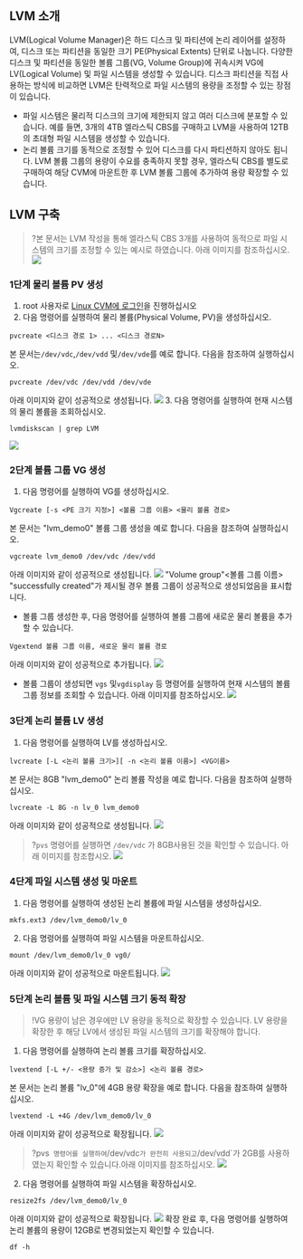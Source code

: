 ## LVM 소개
LVM(Logical Volume Manager)은 하드 디스크 및 파티션에 논리 레이어를 설정하여, 디스크 또는 파티션을 동일한 크기 PE(Physical Extents) 단위로 나눕니다. 다양한 디스크 및 파티션을 동일한 볼륨 그룹(VG, Volume Group)에 귀속시켜 VG에 LV(Logical Volume) 및 파일 시스템을 생성할 수 있습니다.
디스크 파티션을 직접 사용하는 방식에 비교하면 LVM은 탄력적으로 파일 시스템의 용량을 조정할 수 있는 장점이 있습니다.
- 파일 시스템은 물리적 디스크의 크기에 제한되지 않고 여러 디스크에 분포할 수 있습니다.
예를 들면, 3개의 4TB 엘라스틱 CBS를 구매하고 LVM을 사용하여 12TB의 초대형 파일 시스템을 생성할 수 있습니다.
- 논리 볼륨 크기를 동적으로 조정할 수 있어 디스크를 다시 파티션하지 않아도 됩니다.
LVM 볼륨 그룹의 용량이 수요를 충족하지 못할 경우, 엘라스틱 CBS를 별도로 구매하여 해당 CVM에 마운트한 후 LVM 볼륨 그룹에 추가하여 용량 확장할 수 있습니다.

## LVM 구축
>?본 문서는 LVM 작성을 통해 엘라스틱 CBS 3개를 사용하여 동적으로 파일 시스템의 크기를 조정할 수 있는 예시로 하였습니다. 아래 이미지를 참조하십시오.
![](https://main.qcloudimg.com/raw/81086e80477ff7e374e7c3f0fe9d2788.png)

### 1단계 물리 볼륨 PV 생성
1. root 사용자로 [Linux CVM에 로그인](https://intl.cloud.tencent.com/document/product/213/5436)을 진행하십시오
2. 다음 명령어를 실행하여 물리 볼륨(Physical Volume, PV)을 생성하십시오.
```
pvcreate <디스크 경로 1> ... <디스크 경로N>
```
본 문서는`/dev/vdc`,`/dev/vdd` 및`/dev/vde`를 예로 합니다. 다음을 참조하여 실행하십시오.
```
pvcreate /dev/vdc /dev/vdd /dev/vde
```
아래 이미지와 같이 성공적으로 생성됩니다.
![](https://main.qcloudimg.com/raw/5b92a6c7878e22906599af48bfa09d95.png)
3. 다음 명령어를 실행하여 현재 시스템의 물리 볼륨을 조회하십시오.
```
lvmdiskscan | grep LVM
```
![](https://main.qcloudimg.com/raw/1de75af4a49c2deea689a2576eb075d9.png)

### 2단계 볼륨 그룹 VG 생성
1. 다음 명령어를 실행하여 VG를 생성하십시오.
```
Vgcreate [-s <PE 크기 지정>] <볼륨 그룹 이름> <물리 볼륨 경로>
```
본 문서는 "lvm_demo0" 볼륨 그룹 생성을 예로 합니다. 다음을 참조하여 실행하십시오.
```
vgcreate lvm_demo0 /dev/vdc /dev/vdd
```
아래 이미지와 같이 성공적으로 생성됩니다.
![](https://main.qcloudimg.com/raw/3b8dba3329f62e85d2075fad10898632.png)
 "Volume group"<볼륨 그룹 이름> "successfully created"가 제시될 경우 볼륨 그룹이 성공적으로 생성되었음을 표시합니다.
 - 볼륨 그룹 생성한 후, 다음 명령어를 실행하여 볼륨 그룹에 새로운 물리 볼륨을 추가할 수 있습니다.
```
Vgextend 볼륨 그룹 이름, 새로운 물리 볼륨 경로
```
아래 이미지와 같이 성공적으로 추가됩니다.
![](https://main.qcloudimg.com/raw/105e5a77472f173ffd4a58624f20a863.png)
 - 볼륨 그룹이 생성되면 `vgs` 및`vgdisplay` 등 명령어를 실행하여 현재 시스템의 볼륨 그룹 정보를 조회할 수 있습니다. 아래 이미지를 참조하십시오.
![](https://main.qcloudimg.com/raw/309c991d32cf4b801ddbe8d898f1bfbb.png)

### 3단계 논리 볼륨 LV 생성
1. 다음 명령어를 실행하여 LV를 생성하십시오.
```
lvcreate [-L <논리 볼륨 크기>][ -n <논리 볼륨 이름>] <VG이름>
```
본 문서는 8GB "lvm_demo0" 논리 볼륨 작성을 예로 합니다. 다음을 참조하여 실행하십시오.
```
lvcreate -L 8G -n lv_0 lvm_demo0
```
아래 이미지와 같이 성공적으로 생성됩니다.
![](https://main.qcloudimg.com/raw/ed6d2f827ae7c4a4630bf17e24d90df2.png)
>?`pvs` 명령어를 실행하면 `/dev/vdc` 가 8GB사용된 것을 확인할 수 있습니다. 아래 이미지를 참조합시오.
>![](https://main.qcloudimg.com/raw/2718d08f7c74b7b469a23473a1398dfe.png)

### 4단계 파일 시스템 생성 및 마운트
1. 다음 명령어를 실행하여 생성된 논리 볼륨에 파일 시스템을 생성하십시오.
```
mkfs.ext3 /dev/lvm_demo0/lv_0
```
2. 다음 명령어를 실행하여 파일 시스템을 마운트하십시오.
```
mount /dev/lvm_demo0/lv_0 vg0/
```
아래 이미지와 같이 성공적으로 마운트됩니다.
![](https://main.qcloudimg.com/raw/2a7701636c2604d67e0743de4f9a6af1.png)

### 5단계 논리 볼륨 및 파일 시스템 크기 동적 확장
>!VG 용량이 남은 경우에만 LV 용량을 동적으로 확장할 수 있습니다. LV 용량을 확장한 후 해당 LV에서 생성된 파일 시스템의 크기를 확장해야 합니다.

1. 다음 명령어를 실행하여 논리 볼륨 크기를 확장하십시오.
```
lvextend [-L +/- <용량 증가 및 감소>] <논리 볼륨 경로>
```
본 문서는 논리 볼륨 "lv_0"에 4GB 용량 확장을 예로 합니다. 다음을 참조하여 실행하십시오.
```
lvextend -L +4G /dev/lvm_demo0/lv_0
```
아래 이미지와 같이 성공적으로 확장됩니다.
![](https://main.qcloudimg.com/raw/eccd7d6aec587eb90ec655a384367595.png)
>?pvs` 명령어를 실행하여`/dev/vdc`가 완전히 사용되고`/dev/vdd`가 2GB를 사용하였는지 확인할 수 있습니다.아래 이미지를 참조하십시오.
>![](https://main.qcloudimg.com/raw/189155ca377ef9550c4587ca78ab5b27.png)
2. 다음 명령어를 실행하여 파일 시스템을 확장하십시오.
```
resize2fs /dev/lvm_demo0/lv_0
```
아래 이미지와 같이 성공적으로 확장됩니다.
![](https://main.qcloudimg.com/raw/2e37f35678014ab1ca398fe5470a754b.png)
확장 완료 후, 다음 명령어를 실행하여 논리 볼륨의 용량이 12GB로 변경되었는지 확인할 수 있습니다.
```
df -h
```
